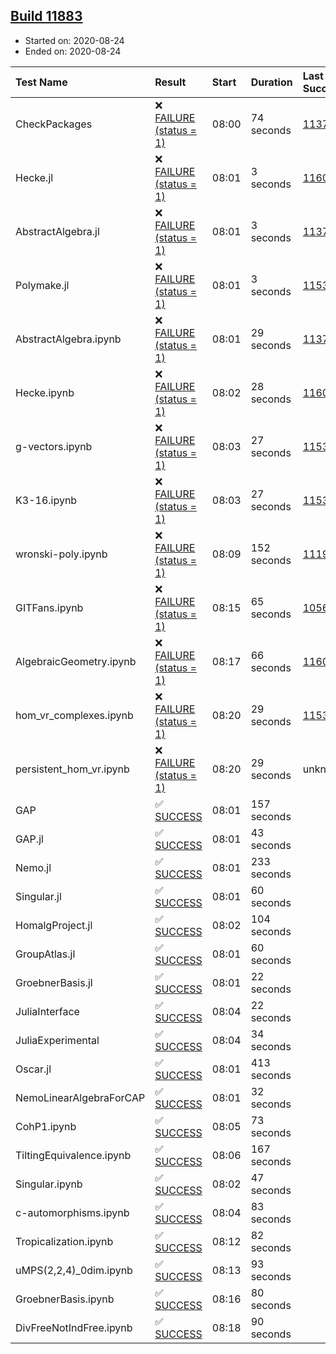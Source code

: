 ## [Build 11883](https://oscarci.mathematik.uni-kl.de/job/oscar/11883/)

* Started on: 2020-08-24
* Ended on: 2020-08-24

| Test Name    | Result | Start | Duration | Last Success | First Failure |
|:-------------|:-------|:------|:---------|:-------------|:--------------|
| CheckPackages | ❌ [FAILURE (status = 1)](https://oscarci.mathematik.uni-kl.de/job/oscar/11883/artifact/logs/build-11883/CheckPackages.log) | 08:00 | 74 seconds | [11376](https://oscarci.mathematik.uni-kl.de/job/oscar/11376/) | [11377](https://oscarci.mathematik.uni-kl.de/job/oscar/11377/) |
| Hecke.jl | ❌ [FAILURE (status = 1)](https://oscarci.mathematik.uni-kl.de/job/oscar/11883/artifact/logs/build-11883/Hecke.jl.log) | 08:01 | 3 seconds | [11602](https://oscarci.mathematik.uni-kl.de/job/oscar/11602/) | [11603](https://oscarci.mathematik.uni-kl.de/job/oscar/11603/) |
| AbstractAlgebra.jl | ❌ [FAILURE (status = 1)](https://oscarci.mathematik.uni-kl.de/job/oscar/11883/artifact/logs/build-11883/AbstractAlgebra.jl.log) | 08:01 | 3 seconds | [11376](https://oscarci.mathematik.uni-kl.de/job/oscar/11376/) | [11377](https://oscarci.mathematik.uni-kl.de/job/oscar/11377/) |
| Polymake.jl | ❌ [FAILURE (status = 1)](https://oscarci.mathematik.uni-kl.de/job/oscar/11883/artifact/logs/build-11883/Polymake.jl.log) | 08:01 | 3 seconds | [11532](https://oscarci.mathematik.uni-kl.de/job/oscar/11532/) | [11533](https://oscarci.mathematik.uni-kl.de/job/oscar/11533/) |
| AbstractAlgebra.ipynb | ❌ [FAILURE (status = 1)](https://oscarci.mathematik.uni-kl.de/job/oscar/11883/artifact/logs/build-11883/AbstractAlgebra.ipynb.log) | 08:01 | 29 seconds | [11376](https://oscarci.mathematik.uni-kl.de/job/oscar/11376/) | [11377](https://oscarci.mathematik.uni-kl.de/job/oscar/11377/) |
| Hecke.ipynb | ❌ [FAILURE (status = 1)](https://oscarci.mathematik.uni-kl.de/job/oscar/11883/artifact/logs/build-11883/Hecke.ipynb.log) | 08:02 | 28 seconds | [11602](https://oscarci.mathematik.uni-kl.de/job/oscar/11602/) | [11603](https://oscarci.mathematik.uni-kl.de/job/oscar/11603/) |
| g-vectors.ipynb | ❌ [FAILURE (status = 1)](https://oscarci.mathematik.uni-kl.de/job/oscar/11883/artifact/logs/build-11883/g-vectors.ipynb.log) | 08:03 | 27 seconds | [11532](https://oscarci.mathematik.uni-kl.de/job/oscar/11532/) | [11533](https://oscarci.mathematik.uni-kl.de/job/oscar/11533/) |
| K3-16.ipynb | ❌ [FAILURE (status = 1)](https://oscarci.mathematik.uni-kl.de/job/oscar/11883/artifact/logs/build-11883/K3-16.ipynb.log) | 08:03 | 27 seconds | [11532](https://oscarci.mathematik.uni-kl.de/job/oscar/11532/) | [11533](https://oscarci.mathematik.uni-kl.de/job/oscar/11533/) |
| wronski-poly.ipynb | ❌ [FAILURE (status = 1)](https://oscarci.mathematik.uni-kl.de/job/oscar/11883/artifact/logs/build-11883/wronski-poly.ipynb.log) | 08:09 | 152 seconds | [11192](https://oscarci.mathematik.uni-kl.de/job/oscar/11192/) | [11193](https://oscarci.mathematik.uni-kl.de/job/oscar/11193/) |
| GITFans.ipynb | ❌ [FAILURE (status = 1)](https://oscarci.mathematik.uni-kl.de/job/oscar/11883/artifact/logs/build-11883/GITFans.ipynb.log) | 08:15 | 65 seconds | [10566](https://oscarci.mathematik.uni-kl.de/job/oscar/10566/) | [10567](https://oscarci.mathematik.uni-kl.de/job/oscar/10567/) |
| AlgebraicGeometry.ipynb | ❌ [FAILURE (status = 1)](https://oscarci.mathematik.uni-kl.de/job/oscar/11883/artifact/logs/build-11883/AlgebraicGeometry.ipynb.log) | 08:17 | 66 seconds | [11602](https://oscarci.mathematik.uni-kl.de/job/oscar/11602/) | [11603](https://oscarci.mathematik.uni-kl.de/job/oscar/11603/) |
| hom_vr_complexes.ipynb | ❌ [FAILURE (status = 1)](https://oscarci.mathematik.uni-kl.de/job/oscar/11883/artifact/logs/build-11883/hom_vr_complexes.ipynb.log) | 08:20 | 29 seconds | [11532](https://oscarci.mathematik.uni-kl.de/job/oscar/11532/) | [11533](https://oscarci.mathematik.uni-kl.de/job/oscar/11533/) |
| persistent_hom_vr.ipynb | ❌ [FAILURE (status = 1)](https://oscarci.mathematik.uni-kl.de/job/oscar/11883/artifact/logs/build-11883/persistent_hom_vr.ipynb.log) | 08:20 | 29 seconds | unknown | unknown |
| GAP | ✅ [SUCCESS](https://oscarci.mathematik.uni-kl.de/job/oscar/11883/artifact/logs/build-11883/GAP.log) | 08:01 | 157 seconds |  |  |
| GAP.jl | ✅ [SUCCESS](https://oscarci.mathematik.uni-kl.de/job/oscar/11883/artifact/logs/build-11883/GAP.jl.log) | 08:01 | 43 seconds |  |  |
| Nemo.jl | ✅ [SUCCESS](https://oscarci.mathematik.uni-kl.de/job/oscar/11883/artifact/logs/build-11883/Nemo.jl.log) | 08:01 | 233 seconds |  |  |
| Singular.jl | ✅ [SUCCESS](https://oscarci.mathematik.uni-kl.de/job/oscar/11883/artifact/logs/build-11883/Singular.jl.log) | 08:01 | 60 seconds |  |  |
| HomalgProject.jl | ✅ [SUCCESS](https://oscarci.mathematik.uni-kl.de/job/oscar/11883/artifact/logs/build-11883/HomalgProject.jl.log) | 08:02 | 104 seconds |  |  |
| GroupAtlas.jl | ✅ [SUCCESS](https://oscarci.mathematik.uni-kl.de/job/oscar/11883/artifact/logs/build-11883/GroupAtlas.jl.log) | 08:01 | 60 seconds |  |  |
| GroebnerBasis.jl | ✅ [SUCCESS](https://oscarci.mathematik.uni-kl.de/job/oscar/11883/artifact/logs/build-11883/GroebnerBasis.jl.log) | 08:01 | 22 seconds |  |  |
| JuliaInterface | ✅ [SUCCESS](https://oscarci.mathematik.uni-kl.de/job/oscar/11883/artifact/logs/build-11883/JuliaInterface.log) | 08:04 | 22 seconds |  |  |
| JuliaExperimental | ✅ [SUCCESS](https://oscarci.mathematik.uni-kl.de/job/oscar/11883/artifact/logs/build-11883/JuliaExperimental.log) | 08:04 | 34 seconds |  |  |
| Oscar.jl | ✅ [SUCCESS](https://oscarci.mathematik.uni-kl.de/job/oscar/11883/artifact/logs/build-11883/Oscar.jl.log) | 08:01 | 413 seconds |  |  |
| NemoLinearAlgebraForCAP | ✅ [SUCCESS](https://oscarci.mathematik.uni-kl.de/job/oscar/11883/artifact/logs/build-11883/NemoLinearAlgebraForCAP.log) | 08:01 | 32 seconds |  |  |
| CohP1.ipynb | ✅ [SUCCESS](https://oscarci.mathematik.uni-kl.de/job/oscar/11883/artifact/logs/build-11883/CohP1.ipynb.log) | 08:05 | 73 seconds |  |  |
| TiltingEquivalence.ipynb | ✅ [SUCCESS](https://oscarci.mathematik.uni-kl.de/job/oscar/11883/artifact/logs/build-11883/TiltingEquivalence.ipynb.log) | 08:06 | 167 seconds |  |  |
| Singular.ipynb | ✅ [SUCCESS](https://oscarci.mathematik.uni-kl.de/job/oscar/11883/artifact/logs/build-11883/Singular.ipynb.log) | 08:02 | 47 seconds |  |  |
| c-automorphisms.ipynb | ✅ [SUCCESS](https://oscarci.mathematik.uni-kl.de/job/oscar/11883/artifact/logs/build-11883/c-automorphisms.ipynb.log) | 08:04 | 83 seconds |  |  |
| Tropicalization.ipynb | ✅ [SUCCESS](https://oscarci.mathematik.uni-kl.de/job/oscar/11883/artifact/logs/build-11883/Tropicalization.ipynb.log) | 08:12 | 82 seconds |  |  |
| uMPS(2,2,4)_0dim.ipynb | ✅ [SUCCESS](https://oscarci.mathematik.uni-kl.de/job/oscar/11883/artifact/logs/build-11883/uMPS-2-2-4-_0dim.ipynb.log) | 08:13 | 93 seconds |  |  |
| GroebnerBasis.ipynb | ✅ [SUCCESS](https://oscarci.mathematik.uni-kl.de/job/oscar/11883/artifact/logs/build-11883/GroebnerBasis.ipynb.log) | 08:16 | 80 seconds |  |  |
| DivFreeNotIndFree.ipynb | ✅ [SUCCESS](https://oscarci.mathematik.uni-kl.de/job/oscar/11883/artifact/logs/build-11883/DivFreeNotIndFree.ipynb.log) | 08:18 | 90 seconds |  |  |
